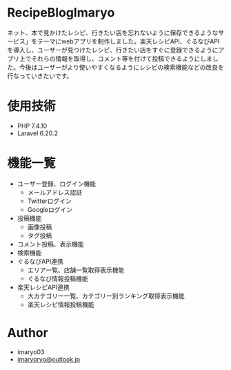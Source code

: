 # RecipeBlogImaryo

 ネット、本で見かけたレシピ、行きたい店を忘れないように保存できるようなサービス」をテーマにwebアプリを制作しました。楽天レシピAPI、ぐるなびAPIを導入し、ユーザーが見つけたレシピ、行きたい店をすぐに登録できるようにアプリ上でそれらの情報を取得し、コメント等を付けて投稿できるようにしました。今後はユーザーがより使いやすくなるようにレシピの検索機能などの改良を行なっていきたいです。

 
# 使用技術
 
* PHP  7.4.10
* Laravel 6.20.2
 
# 機能一覧
 
* ユーザー登録、ログイン機能
  * メールアドレス認証
  * Twitterログイン
  * Googleログイン
* 投稿機能
  * 画像投稿
  * タグ投稿
* コメント投稿、表示機能
* 検索機能
* ぐるなびAPI連携
  * エリア一覧、店舗一覧取得表示機能
  * ぐるなび情報投稿機能
* 楽天レシピAPI連携
  * 大カテゴリー一覧、カテゴリー別ランキング取得表示機能
  * 楽天レシピ情報投稿機能
 
# Author
 
* imaryo03
* imaryoryo@outlook.jp
 
